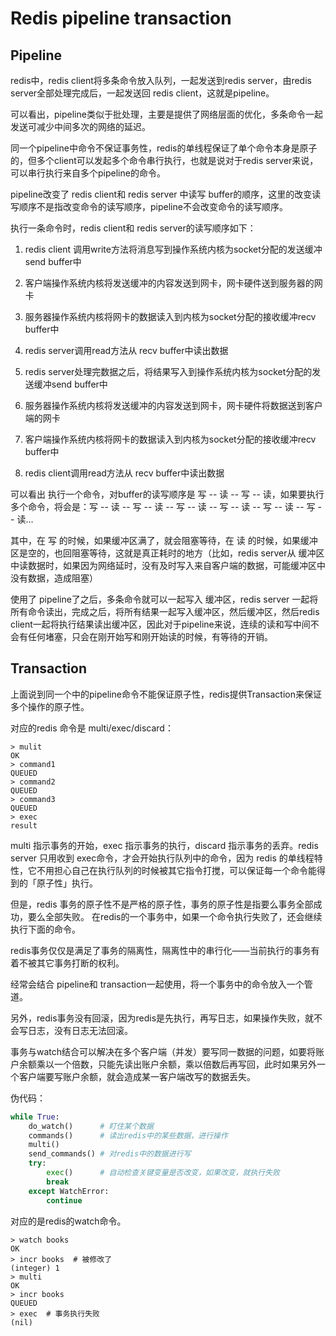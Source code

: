 # Redis pipeline transaction 

## Pipeline 

redis中，redis client将多条命令放入队列，一起发送到redis server，由redis server全部处理完成后，一起发送回 redis client，这就是pipeline。 

可以看出，pipeline类似于批处理，主要是提供了网络层面的优化，多条命令一起发送可减少中间多次的网络的延迟。 

同一个pipeline中命令不保证事务性，redis的单线程保证了单个命令本身是原子的，但多个client可以发起多个命令串行执行，也就是说对于redis server来说，可以串行执行来自多个pipeline的命令。

pipeline改变了 redis client和 redis server 中读写 buffer的顺序，这里的改变读写顺序不是指改变命令的读写顺序，pipeline不会改变命令的读写顺序。

执行一条命令时，redis client和 redis server的读写顺序如下：

1. redis client 调用write方法将消息写到操作系统内核为socket分配的发送缓冲send buffer中

2. 客户端操作系统内核将发送缓冲的内容发送到网卡，网卡硬件送到服务器的网卡

3. 服务器操作系统内核将网卡的数据读入到内核为socket分配的接收缓冲recv buffer中

4. redis server调用read方法从 recv buffer中读出数据

5. redis server处理完数据之后，将结果写入到操作系统内核为socket分配的发送缓冲send buffer中

6. 服务器操作系统内核将发送缓冲的内容发送到网卡，网卡硬件将数据送到客户端的网卡

7. 客户端操作系统内核将网卡的数据读入到内核为socket分配的接收缓冲recv buffer中

8. redis client调用read方法从 recv buffer中读出数据

可以看出 执行一个命令，对buffer的读写顺序是 写 -- 读 -- 写 -- 读，如果要执行多个命令，将会是：写 -- 读 -- 写 -- 读 -- 写 -- 读 -- 写 -- 读 -- 写 -- 读 -- 写 -- 读... 

其中，在 写 的时候，如果缓冲区满了，就会阻塞等待，在 读 的时候，如果缓冲区是空的，也回阻塞等待，这就是真正耗时的地方（比如，redis server从 缓冲区中读数据时，如果因为网络延时，没有及时写入来自客户端的数据，可能缓冲区中没有数据，造成阻塞）

使用了 pipeline了之后，多条命令就可以一起写入 缓冲区，redis server 一起将所有命令读出，完成之后，将所有结果一起写入缓冲区，然后缓冲区，然后redis client一起将执行结果读出缓冲区，因此对于pipeline来说，连续的读和写中间不会有任何堵塞，只会在刚开始写和刚开始读的时候，有等待的开销。 

## Transaction

上面说到同一个中的pipeline命令不能保证原子性，redis提供Transaction来保证多个操作的原子性。 

对应的redis 命令是 multi/exec/discard：

```
> mulit 
OK 
> command1 
QUEUED 
> command2 
QUEUED 
> command3
QUEUED 
> exec 
result 
```

multi 指示事务的开始，exec 指示事务的执行，discard 指示事务的丢弃。redis server 只用收到 exec命令，才会开始执行队列中的命令，因为 redis 的单线程特性，它不用担心自己在执行队列的时候被其它指令打搅，可以保证每一个命令能得到的「原子性」执行。

但是，redis 事务的原子性不是严格的原子性，事务的原子性是指要么事务全部成功，要么全部失败。 在redis的一个事务中，如果一个命令执行失败了，还会继续执行下面的命令。

redis事务仅仅是满足了事务的隔离性，隔离性中的串行化——当前执行的事务有着不被其它事务打断的权利。 

经常会结合 pipeline和 transaction一起使用，将一个事务中的命令放入一个管道。

另外，redis事务没有回滚，因为redis是先执行，再写日志，如果操作失败，就不会写日志，没有日志无法回滚。 

事务与watch结合可以解决在多个客户端（并发）要写同一数据的问题，如要将账户余额乘以一个倍数，只能先读出账户余额，乘以倍数后再写回，此时如果另外一个客户端要写账户余额，就会造成某一客户端改写的数据丢失。 

伪代码：

```Python
while True:
    do_watch()      # 盯住某个数据
    commands()      # 读出redis中的某些数据，进行操作
    multi()
    send_commands() # 对redis中的数据进行写
    try:
        exec()      # 自动检查关键变量是否改变，如果改变，就执行失败
        break
    except WatchError:
        continue
```

对应的是redis的watch命令。

```
> watch books
OK
> incr books  # 被修改了
(integer) 1
> multi
OK
> incr books
QUEUED
> exec  # 事务执行失败
(nil)
```

